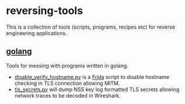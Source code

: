 # reversing-tools

This is a collection of tools (scripts, programs, recipes etc)
for reverse engineering applications.

## [golang](./golang)

Tools for messing with programs written in golang.

* [disable_verify_hostname.py](./golang/disable_verify_hostname.py) is a [Frida](frida.re) script to disable hostname checking in TLS connection allowing MITM.
* [tls_secrets.py](./golang/tls_secrets.py) will dump NSS key log formatted TLS secrets allowing network traces to be decoded in Wireshark.